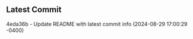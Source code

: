 
## Latest Commit
4eda36b - Update README with latest commit info (2024-08-29 17:00:29 -0400) <Yunxi-Zhou>

